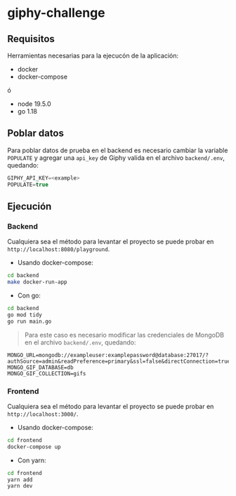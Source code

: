 # giphy-challenge

## Requisitos
Herramientas necesarias para la ejecucón de la aplicación:
- docker
- docker-compose

ó
- node 19.5.0
- go 1.18

## Poblar datos
Para poblar datos de prueba en el backend es necesario cambiar la variable `POPULATE` y agregar una `api_key` de Giphy valida en el archivo `backend/.env`, quedando:

```js
GIPHY_API_KEY=<example>
POPULATE=true
```

## Ejecución
### Backend
Cualquiera sea el método para levantar el proyecto se puede probar en `http://localhost:8080/playground`.

- Usando docker-compose:
```sh
cd backend
make docker-run-app
```

- Con go:
```sh
cd backend
go mod tidy
go run main.go
```

> Para este caso es necesario modificar las credenciales de MongoDB en el archivo `backend/.env`, quedando:
```
MONGO_URL=mongodb://exampleuser:examplepassword@database:27017/?authSource=admin&readPreference=primary&ssl=false&directConnection=true
MONGO_GIF_DATABASE=db
MONGO_GIF_COLLECTION=gifs
```

### Frontend
Cualquiera sea el método para levantar el proyecto se puede probar en `http://localhost:3000/`.

- Usando docker-compose:
```sh
cd frontend
docker-compose up
```

- Con yarn:
```sh
cd frontend
yarn add
yarn dev
```
